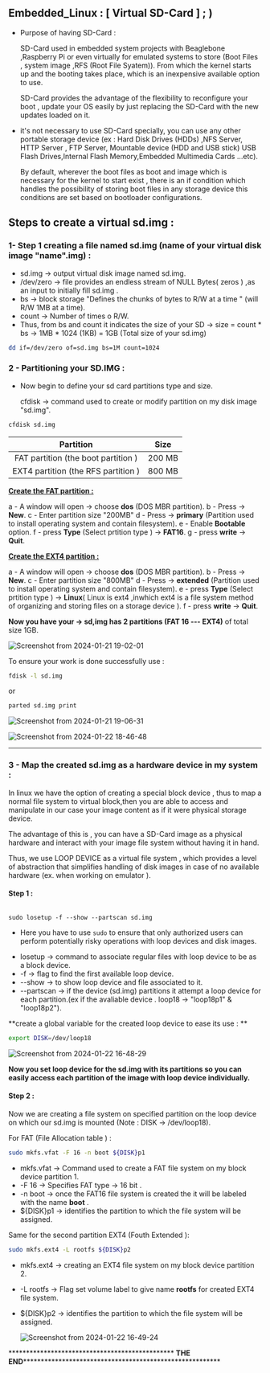 

## Embedded_Linux : [ Virtual SD-Card ] ; )

* Purpose of having SD-Card :

  SD-Card used in embedded system projects with Beaglebone ,Raspberry Pi or even virtually for emulated systems to store  (Boot Files , system image ,RFS (Root File Syatem)). From which the kernel starts up and the booting takes place, which is an inexpensive available option to use.

  SD-Card provides the advantage of the flexibility to reconfigure your boot , update your OS easily by just replacing the SD-Card with the new updates loaded on it.

* it's not necessary to use SD-Card specially, you can use any other portable storage device (ex : Hard Disk Drives (HDDs) ,NFS Server, HTTP Server , FTP Server, Mountable device (HDD and USB stick)  USB Flash Drives,Internal Flash Memory,Embedded Multimedia Cards ...etc).

  By default, wherever the boot files as boot and image which is necessary for the kernel to start exist , there is an if condition which handles the possibility of storing boot files in  any storage device this conditions are set based on bootloader configurations.

  

## Steps to create a virtual sd.img :

### 1- Step 1 creating a file named sd.img (name of your virtual disk image "name".img) :

*  sd.img    -> output virtual disk image named sd.img.
* /dev/zero -> file provides an endless stream of NULL Bytes( zeros ) ,as an input to initially fill sd.img . 
* bs            -> block storage "Defines the chunks of bytes to R/W at a time  " (will R/W 1MB at a time).
* count       -> Number of times o R/W.
* Thus, from bs and count it indicates the size of your SD -> size = count * bs -> 1MB * 1024 (1KB) = 1GB (Total size of your sd.img)

```bash
dd if=/dev/zero of=sd.img bs=1M count=1024
```

### 2 - Partitioning your SD.IMG :

* Now begin to define your sd card partitions type and size.

  cfdisk -> command used to create or modify partition on my disk image "sd.img".

```bash
cfdisk sd.img
```

|              Partition              |  Size  |
| :---------------------------------: | :----: |
| FAT partition (the boot partition ) | 200 MB |
| EXT4 partition (the RFS partition ) | 800 MB |


<u>**Create the FAT partition :**</u>

a - A window will open -> choose **dos** (DOS MBR partition).                                                                                                                                                                   b - Press -> **New**.                                                                                                                                                                                        c - Enter partition size "200MB"                                                                                                                                             d - Press -> **primary** (Partition used to install operating system and contain filesystem).                                                                        e - Enable **Bootable** option.                                                                                                                                                   f - press **Type** (Select prtition type ) -> **FAT16**.                                                                                                                      g - press **write**  -> **Quit**. 

<u>**Create the EXT4 partition :**</u>

a - A window will open -> choose **dos** (DOS MBR partition).                                                                                                                                                                   b - Press -> **New**.                                                                                                                                                                                        c - Enter partition size "800MB"                                                                                                                                             d - Press -> **extended** (Partition used to install operating system and contain filesystem).                                                                                                                                                                                                                        e - press **Type** (Select prtition type ) -> **Linux**( Linux is ext4 ,inwhich ext4 is a file system method of organizing and                              storing files on a storage device ).                                                                                                                                                                        f - press **write**  -> **Quit**. 


**Now you have your  -> sd,img  has 2 partitions (FAT 16 --- EXT4)** of total size 1GB.

![Screenshot from 2024-01-21 19-02-01](https://github.com/NourNageib/Embedded_Linux/assets/151030617/bd0458a9-b544-417d-94b8-dd21b91f142d)


To ensure your work is done successfully  use :

```bash
fdisk -l sd.img
```

or 

```bash
parted sd.img print
```

![Screenshot from 2024-01-21 19-06-31](https://github.com/NourNageib/Embedded_Linux/assets/151030617/cb07f305-1f56-4e44-b4c6-426cae929691)


![Screenshot from 2024-01-22 18-46-48](https://github.com/NourNageib/Embedded_Linux/assets/151030617/977558ae-40fe-4e08-bfd6-4e302a884986)

----------------------------------------------------------------------------------------------------------------------------------------------------------------

### **3 - Map the created sd.img as a hardware device in my system :**                                                                                                     

In linux we have the option of creating a special block device , thus to map a normal file system to virtual block,then you are able to access and manipulate in our case your image content as if it were physical storage device.

The advantage of this is , you can have a SD-Card image as a physical hardware and interact with your image file system without having it in hand.

Thus, we use LOOP DEVICE as a virtual file system , which provides a level of abstraction that simplifies handling of disk images in case of no available hardware (ex. when working on emulator ).

#### Step 1 :

```bash![Uploading Screenshot from 2024-01-22 18-46-48.png…]()

sudo losetup -f --show --partscan sd.img
```

* Here you have to use `sudo` to ensure that only authorized users can perform potentially risky operations with loop devices and disk images.

- losetup     -> command to associate regular files with loop device to be as a block device.
- -f               -> flag to find the first available loop device.
- --show      -> to show loop device and file associated to it.
- --partscan -> if the device (sd.img) partitions it attempt a loop device for each partition.(ex if the avaliable device                       .                     loop18 -> "loop18p1"  &  "loop18p2").

**create a global variable for the created loop device to ease its use : **

```bash
export DISK=/dev/loop18
```

![Screenshot from 2024-01-22 16-48-29](https://github.com/NourNageib/Embedded_Linux/assets/151030617/30fca07e-bb89-4473-994a-806f46542356)



**Now you set loop device for the sd.img with its partitions so you can easily access each partition of the image with loop device individually.**

#### Step 2 :

Now we are creating a file system on specified partition on the loop device on which our sd.img is mounted (Note : DISK -> /dev/loop18).

For FAT (File Allocation table )  :

```bash
sudo mkfs.vfat -F 16 -n boot ${DISK}p1
```

* mkfs.vfat    -> Command used to create a FAT file system on my block device partition 1.
* -F 16          -> Specifies FAT type -> 16 bit .
* -n boot       -> once the FAT16 file system is created  the it will be labeled with the name **boot** .
* ${DISK}p1 -> identifies the partition to which the file system will be assigned.
  

Same for the second partition EXT4 (Fouth Extended ):

```bash
sudo mkfs.ext4 -L rootfs ${DISK}p2
```

* mkfs.ext4  -> creating an EXT4 file system on my block device partition 2.
* -L  rootfs    -> Flag set volume label to give name **rootfs** for  created EXT4 file system.
* ${DISK}p2 -> identifies the partition to which the file system will be assigned.

  ![Screenshot from 2024-01-22 16-49-24](https://github.com/NourNageib/Embedded_Linux/assets/151030617/a2d293e1-d4be-4cd2-9d8d-605330f8de8e)


*********************************************** **THE END**********************************************************
